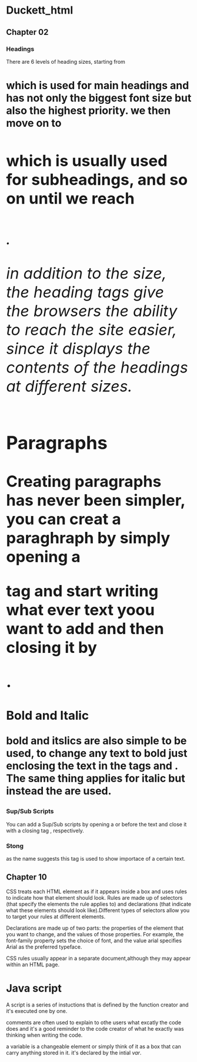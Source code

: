 # Duckett_html
## Chapter 02

### Headings 

There are 6 levels of heading sizes, starting from *<h1>* which is used for main headings and has not only the biggest font size but also the highest priority. we then move on to *<h2>* which is usually used for subheadings, and so on until we reach *<h6>*.

in addition to the size,  the heading tags give the browsers the ability to reach the site easier, since it displays the contents of the headings at different sizes.

### Paragraphs

Creating paragraphs has never been simpler, you can creat a paraghraph by simply opening a *<P>* tag and start writing what ever text yoou want to add and then closing it by *</P>*.

### Bold and Italic

bold and itslics are also simple to be used, to change any text to bold just enclosing the text in the tags *<B>* and *</B>*. The same thing applies for italic but instead the *<I>* *</I>* are used.

### Sup/Sub Scripts

You can add a Sup/Sub scripts by opening a *<sup>* or *<sub>* before the text and close it with a closing tag *</sup>*,*</sub>* respectively.

### Stong

as the name suggests this tag is used to show importace of a certain text.

## Chapter 10

CSS treats each HTML element as if it appears inside a box and uses rules to indicate how that element should look.
Rules are made up of selectors (that specify the elements the rule applies to) and declarations (that indicate what these elements should look like).Different types of selectors allow you to target your rules at different elements.


Declarations are made up of two parts: the properties of the element that you want to change, and the values of those properties. For example, the font-family property sets the choice of font, and the value arial specifies Arial as the preferred typeface.


CSS rules usually appear in a separate document,although they may appear within an HTML page.

# Java script 

A script is a series of instuctions that is defined by the function creator and it's executed one by one.

comments are often used to explain to othe users what excatly the code does and it's a good reminder to the code creator of what he exactly was thinking when writing the code.

a variable is a changeable element or simply think of it as a box that can carry anything stored in it. it's declared by the intial *var*.